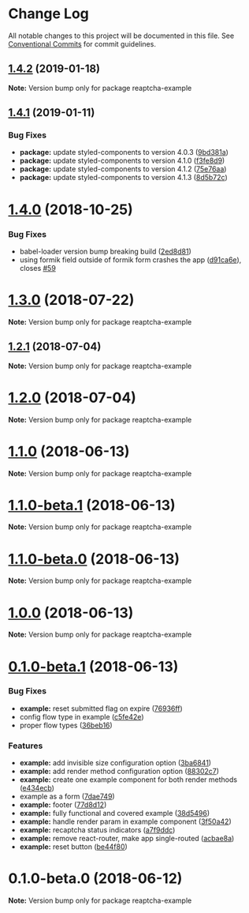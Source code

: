 # Change Log

All notable changes to this project will be documented in this file.
See [Conventional Commits](https://conventionalcommits.org) for commit guidelines.

<a name="1.4.2"></a>

## [1.4.2](https://github.com/sarneeh/reaptcha/compare/v1.4.1...v1.4.2) (2019-01-18)

**Note:** Version bump only for package reaptcha-example

<a name="1.4.1"></a>

## [1.4.1](https://github.com/sarneeh/reaptcha/compare/v1.4.0...v1.4.1) (2019-01-11)

### Bug Fixes

- **package:** update styled-components to version 4.0.3 ([9bd381a](https://github.com/sarneeh/reaptcha/commit/9bd381a))
- **package:** update styled-components to version 4.1.0 ([f3fe8d9](https://github.com/sarneeh/reaptcha/commit/f3fe8d9))
- **package:** update styled-components to version 4.1.2 ([75e76aa](https://github.com/sarneeh/reaptcha/commit/75e76aa))
- **package:** update styled-components to version 4.1.3 ([8d5b72c](https://github.com/sarneeh/reaptcha/commit/8d5b72c))

<a name="1.4.0"></a>

# [1.4.0](https://github.com/sarneeh/reaptcha/compare/v1.3.0...v1.4.0) (2018-10-25)

### Bug Fixes

- babel-loader version bump breaking build ([2ed8d81](https://github.com/sarneeh/reaptcha/commit/2ed8d81))
- using formik field outside of formik form crashes the app ([d91ca6e](https://github.com/sarneeh/reaptcha/commit/d91ca6e)), closes [#59](https://github.com/sarneeh/reaptcha/issues/59)

<a name="1.3.0"></a>

# [1.3.0](https://github.com/sarneeh/reaptcha/compare/v1.2.1...v1.3.0) (2018-07-22)

**Note:** Version bump only for package reaptcha-example

<a name="1.2.1"></a>

## [1.2.1](https://github.com/sarneeh/reaptcha/compare/v1.2.0...v1.2.1) (2018-07-04)

**Note:** Version bump only for package reaptcha-example

<a name="1.2.0"></a>

# [1.2.0](https://github.com/sarneeh/reaptcha/compare/v1.1.0...v1.2.0) (2018-07-04)

**Note:** Version bump only for package reaptcha-example

<a name="1.1.0"></a>

# [1.1.0](https://github.com/sarneeh/reaptcha/compare/v1.0.0...v1.1.0) (2018-06-13)

**Note:** Version bump only for package reaptcha-example

<a name="1.1.0-beta.1"></a>

# [1.1.0-beta.1](https://github.com/sarneeh/reaptcha/compare/v1.0.0...v1.1.0-beta.1) (2018-06-13)

**Note:** Version bump only for package reaptcha-example

<a name="1.1.0-beta.0"></a>

# [1.1.0-beta.0](https://github.com/sarneeh/reaptcha/compare/v1.0.0...v1.1.0-beta.0) (2018-06-13)

**Note:** Version bump only for package reaptcha-example

<a name="1.0.0"></a>

# [1.0.0](https://github.com/sarneeh/reaptcha/compare/v0.1.0-beta.1...v1.0.0) (2018-06-13)

**Note:** Version bump only for package reaptcha-example

<a name="0.1.0-beta.1"></a>

# [0.1.0-beta.1](https://github.com/sarneeh/reaptcha/compare/v0.1.0-beta.0...v0.1.0-beta.1) (2018-06-13)

### Bug Fixes

- **example:** reset submitted flag on expire ([76936ff](https://github.com/sarneeh/reaptcha/commit/76936ff))
- config flow type in example ([c5fe42e](https://github.com/sarneeh/reaptcha/commit/c5fe42e))
- proper flow types ([36beb16](https://github.com/sarneeh/reaptcha/commit/36beb16))

### Features

- **example:** add invisible size configuration option ([3ba6841](https://github.com/sarneeh/reaptcha/commit/3ba6841))
- **example:** add render method configuration option ([88302c7](https://github.com/sarneeh/reaptcha/commit/88302c7))
- **example:** create one example component for both render methods ([e434ecb](https://github.com/sarneeh/reaptcha/commit/e434ecb))
- example as a form ([7dae749](https://github.com/sarneeh/reaptcha/commit/7dae749))
- **example:** footer ([77d8d12](https://github.com/sarneeh/reaptcha/commit/77d8d12))
- **example:** fully functional and covered example ([38d5496](https://github.com/sarneeh/reaptcha/commit/38d5496))
- **example:** handle render param in example component ([3f50a42](https://github.com/sarneeh/reaptcha/commit/3f50a42))
- **example:** recaptcha status indicators ([a7f9ddc](https://github.com/sarneeh/reaptcha/commit/a7f9ddc))
- **example:** remove react-router, make app single-routed ([acbae8a](https://github.com/sarneeh/reaptcha/commit/acbae8a))
- **example:** reset button ([be44f80](https://github.com/sarneeh/reaptcha/commit/be44f80))

<a name="0.1.0-beta.0"></a>

# 0.1.0-beta.0 (2018-06-12)

**Note:** Version bump only for package reaptcha-example
